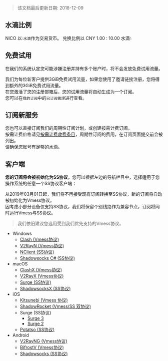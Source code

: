 > 该文档最后更新日期: 2018-12-09

## 水滴比例

NICO 以`💧水滴`作为交易货币。
兑换比例以 CNY 1.00 : 10.00 水滴💧

## 免费试用

<p class="tip">在我们的系统认定您可能涉嫌注册并持有多个账户时，将不会发放免费试用流量。</p>

我们为每位新客户提供3GiB免费试用流量，如果您使用了邀请链接注册，您将得到额外的3GiB免费试用流量。<br/>
在您激活了您的注册邮箱后，您的试用流量将自动生成为一个订阅。<br/>
您可以在`我的订阅`中的`已订阅管理`进行查看。

## 订阅新服务

您也可以直接订阅我们的周期性订阅计划，或创建按需计费订阅。<br/>
按需计费价格请见[按需计费收费条目](/pricing)，周期性订阅的费用，在订阅页面提交前会被列出。<br/>
请确保您账号有足够的水滴。

## 客户端

**您的订阅将会被初始化为SS协议**，您可以根据左边的导航栏目中，选择适用于您操作系统的任意一个SS协议客户端：

<p class="info">从2019年03月01日起，我们将不再接受现有订阅转换至SS协议，新的订阅将自动被初始化为Vmess协议。<br/>因考虑小部分设备仅支持SS协议，我们将保留个别线路作为兼容节点，订阅将同时运行Vmess与SS协议。</p>

> 我们依旧建议您选用受到我们优先支持的Vmess协议。

- Windows
	- [Clash (Vmess协议)](/windows/clash)
	- [V2RayN (Vmess协议)](/windows/v2rayn) 
	- [NClient (SS协议)](/windows/nclient)
	- [Shadowsocks C# (SS协议)](/windows/shadowsocks)
- macOS
	- [ClashX (Vmess协议)](/macos/clashx)
	- [V2RayX (Vmess协议)](/macos/v2rayx)
	- [Surge (SS协议)](/macos/surge)
	- [ShadowsocksX (SS协议)](/macos/shadowsocksx)
- iOS
	- [Kitsunebi (Vmess 协议)](/ios/kitsunebi) 
	- [ShadowRocket (Vmess/SS 双协议)](/ios/shadowrocket)
	- Surge (SS协议)
		- [Surge 3](/ios/surge3)
		- [Surge 2](/ios/surge2)
	- [Potatso (SS协议)](/ios/potatso)
- Android
	- [V2RayNG (Vmess协议)](/android/v2rayng)
	- [BifrostV (Vmess协议)](/android/bifrostv)
	- [Shadowsocks (SS协议)](/android/shadowsocks)
